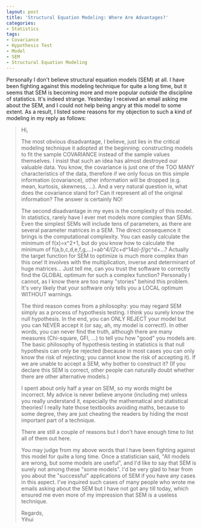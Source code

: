 ```yaml
---
layout: post
title: 'Structural Equation Modeling: Where Are Advantages?'
categories:
- Statistics
tags:
- Covariance
- Hypothesis Test
- Model
- SEM
- Structural Equation Modeling
---
```


Personally I don't believe structural equation models (SEM) at all. I have been fighting against this modeling technique for quite a long time, but it seems that SEM is becoming more and more popular _outside_ the discipline of statistics. It's indeed strange. Yesterday I received an email asking me about the SEM, and I could not help being angry at this model to some extent. As a result, I listed some reasons for my objection to such a kind of modeling in my reply as follows:

> Hi,
>
> The most obvious disadvantage, I believe, just lies in the critical modeling technique it adopted at the beginning: constructing models to fit the sample COVARIANCE instead of the sample values themselves. I insist that such an idea has almost destroyed our valuable data. You know, the covariance is just one of the TOO MANY characteristics of the data, therefore if we only focus on this simple information (covariance), other information will be dropped (e.g. mean, kurtosis, skewness, ...). And a very natural question is, what does the covariance stand for? Can it represent all of the original information? The answer is certainly NO!
>
> The second disadvantage in my eyes is the complexity of this model. In statistics, rarely have I ever met models more complex than SEMs. Even the simplest SEMs will include tens of parameters, as there are several parameter matrices in a SEM. The direct consequence it brings is the computational complexity. You can easily calculate the minimum of f(x)=x^2+1, but do you know how to calculate the minimum of f(a,b,c,d,e,f,g,...)=a*b^4/(2*c+d^14*a)-f/g*c^d+...? Actually the target function for SEM to optimize is much more complex than this one! It involves with the multiplication, inverse and determinant of huge matrices... Just tell me, can you trust the software to correctly find the GLOBAL optimum for such a complex function? Personally I cannot, as I know there are too many "stories" behind this problem. It's very likely that your software only tells you a LOCAL optimum WITHOUT warnings.
>
> The third reason comes from a philosophy: you may regard SEM simply as a process of hypothesis testing. I think you surely know the null hypothesis. In the end, you can ONLY REJECT your model but you can NEVER accept it (or say, ah, my model is correct!). In other words, you can never find the truth, although there are many measures (Chi-square, GFI, ...) to tell you how "good" you models are. The basic philosophy of hypothesis testing in statistics is that null hypothesis can only be rejected (because in most cases you can only know the risk of rejecting; you cannot know the risk of accepting it). If we are unable to accept a SEM, why bother to construct it? (If you declare this SEM is correct, other people can naturally doubt whether there are other alternative models.)
>
> I spent about only half a year on SEM, so my words might be incorrect. My advice is never believe anyone (including me) unless you really understand it, especially the mathematical and statistical theories! I really hate those textbooks avoiding maths, because to some degree, they are just cheating the readers by hiding the most important part of a technique.
>
> There are still a couple of reasons but I don't have enough time to list all of them out here.
>
> You may judge from my above words that I have been fighting against this model for quite a long time. Once a statistician said, "All models are wrong, but some models are useful", and I'd like to say that SEM is surely not among these "some models". I'd be very glad to hear from you about the "successful" applications of SEM if you have any cases in this aspect. I've inquired such cases of many people who wrote me emails asking about the SEM but I have not got any till today, which ensured me even more of my impression that SEM is a useless technique.
>
> Regards,  
> Yihui

